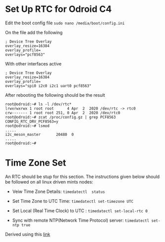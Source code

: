 # Set Up RTC for Odroid C4 

Edit the boot config file 
`sudo nano /media/boot/config.ini`

On the file add the following 
```
; Device Tree Overlay
overlay_resize=16384
overlay_profile=
overlays="pcf8563"
```
With other interfaces active 
```
; Device Tree Overlay
overlay_resize=16384
overlay_profile=
overlays="spi0 i2c0 i2c1 uart0 pcf8563"
```


After rebooting the following should be the result 
```
root@odroid:~# ls -l /dev/rtc*
lrwxrwxrwx 1 root root      4 Apr  2  2020 /dev/rtc -> rtc0
crw------- 1 root root 251, 0 Apr  2  2020 /dev/rtc0
root@odroid:~# zcat /proc/config.gz | grep PCF8563
CONFIG_RTC_DRV_PCF8563=y
root@odroid:~# lsmod
.....
i2c_meson_master       20480  0
.....
root@odroid:~#
```

# Time Zone Set 

An RTC should be stup for this section. The instructions given below should be followed on all linux driven mints nodes:

- Veiw Time Zone Details:
```timedatectl  status```

- Set Time Zone to UTC Time: 
```timedatectl set-timezone UTC```

- Set Local (Real Time Clock) to UTC :
```timedatectl set-local-rtc 0```

- Sync with remote NTP(Network Time Protocol) server:
```timedatectl set-ntp true```


Derived using this [link](https://www.tecmint.com/set-time-timezone-and-synchronize-time-using-timedatectl-command/)
